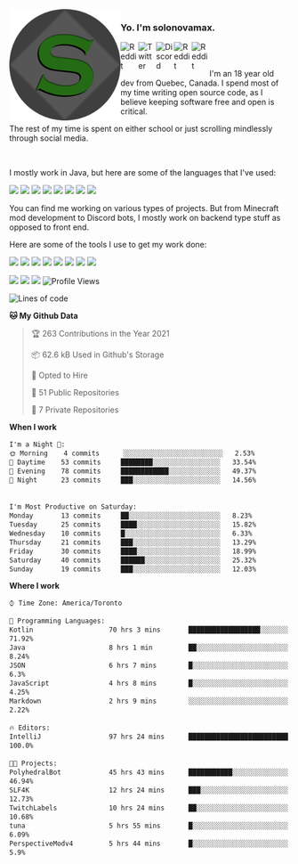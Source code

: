 <!-- dummy -->

<img align="left" alt="Avatar" width="200px" src="https://raw.githubusercontent.com/solonovamax/solonovamax/main/solonovamax-circle.png" />

### Yo. I'm solonovamax.

<a href="https://gitlab.com/solonovamax">
    <img align="left" alt="Reddit" width="32px" src="https://img.icons8.com/color/2x/gitlab.png">
</a>

<a href="https://twitter.com/solonovamax">
    <img align="left" alt="Twitter" width="32px" src="https://img.icons8.com/color/2x/twitter.png">
</a>

<a href="https://discord.gg/YFSQ4cF">
    <img align="left" alt="Discord" width="32px" src="https://img.icons8.com/color/2x/discord-logo.png">
</a>

<!-- <a href="https://twitch.tv/solonovamax">
    <img align="left" alt="Twitch" width="32px" src="https://img.icons8.com/color/2x/twitch.png">
</a> -->

<a href="https://reddit.com/u/solonovamax">
    <img align="left" alt="Reddit" width="32px" src="https://img.icons8.com/color/2x/reddit.png">
</a>

<a href="https://www.youtube.com/channel/UCTxCeyGu41WfEBT8mXpjHMA">
    <img align="left" alt="Reddit" width="32px" src="https://img.icons8.com/color/2x/youtube.png">
</a>

<!-- <a href="https://open.spotify.com/user/solonovamax">
    <img align="left" alt="Spotify" width="32px" src="https://img.icons8.com/color/2x/spotify.png">
</a> -->

<br />
<br />

I'm an 18 year old dev from Quebec, Canada.
I spend most of my time writing open source code, as I believe keeping software free and open is critical.

The rest of my time is spent on either school or just scrolling mindlessly through social media.

<br/>

I mostly work in Java, but here are some of the languages that I've used:

<code><img height="20" src="https://img.icons8.com/color/1x/java-coffee-cup-logo.png"></code>
<code><img height="20" src="https://img.icons8.com/color/1x/kotlin.png"></code>
<code><img height="20" src="https://img.icons8.com/color/1x/javascript.png"></code>
<code><img height="20" src="https://img.icons8.com/color/1x/nodejs.png"></code>
<code><img height="20" src="https://img.icons8.com/color/1x/python.png"></code>
<code><img height="20" src="https://img.icons8.com/color/1x/html-5.png"></code>
<code><img height="20" src="https://img.icons8.com/color/1x/css3.png"></code>
<code><img height="20" src="https://img.icons8.com/color/1x/graphql.png"></code>

You can find me working on various types of projects.
But from Minecraft mod development to Discord bots, I mostly work on backend type stuff as opposed to front end.

Here are some of the tools I use to get my work done:

<code><img height="20" src="https://img.icons8.com/material/1x/intellij-idea.png"></code>
<code><img height="20" src="https://img.icons8.com/color/1x/git.png"></code>
<code><img height="20" src="https://img.icons8.com/color/1x/docker.png"></code>
<code><img height="20" src="https://img.icons8.com/color/1x/linux.png"></code>
<code><img height="20" src="https://img.icons8.com/color/1x/mongodb.png"></code>
<code><img height="20" src="https://img.icons8.com/metro/1x/mysql.png"></code>
<code><img height="20" src="https://img.icons8.com/fluent/1x/console.png"></code>
<code><img height="20" src="https://img.icons8.com/color/1x/open-source.png"></code>

![](https://img.shields.io/badge/OS-Linux-informational?style=flat&logo=Arch%20Linux&logoColor=white&color=007ec6)
![](https://img.shields.io/badge/Editor-IntelliJ%20Idea-informational?style=flat&logo=IntelliJ%20Idea&logoColor=white&color=007ec6)
![](https://img.shields.io/badge/Main%20Languages-Java%20%26%20Kotlin-informational?style=flat&logo=Java&logoColor=white&color=007ec6)
![Profile Views](https://komarev.com/ghpvc/?username=solonovamax&color=blue&style=flat)








<!--START_SECTION:waka-->
![Lines of code](https://img.shields.io/badge/From%20Hello%20World%20I%27ve%20Written-30475%20lines%20of%20code-blue)

**🐱 My Github Data** 

> 🏆 263 Contributions in the Year 2021
 > 
> 📦 62.6 kB Used in Github's Storage 
 > 
> 💼 Opted to Hire
 > 
> 📜 51 Public Repositories 
 > 
> 🔑 7 Private Repositories  
 > 
**When I work** 

```text
I'm a Night 🦉: 
🌞 Morning    4 commits      ░░░░░░░░░░░░░░░░░░░░░░░░░   2.53% 
🌆 Daytime    53 commits     ████████░░░░░░░░░░░░░░░░░   33.54% 
🌃 Evening    78 commits     ████████████░░░░░░░░░░░░░   49.37% 
🌙 Night      23 commits     ███░░░░░░░░░░░░░░░░░░░░░░   14.56%


I'm Most Productive on Saturday: 
Monday       13 commits     ██░░░░░░░░░░░░░░░░░░░░░░░   8.23% 
Tuesday      25 commits     ████░░░░░░░░░░░░░░░░░░░░░   15.82% 
Wednesday    10 commits     █░░░░░░░░░░░░░░░░░░░░░░░░   6.33% 
Thursday     21 commits     ███░░░░░░░░░░░░░░░░░░░░░░   13.29% 
Friday       30 commits     ████░░░░░░░░░░░░░░░░░░░░░   18.99% 
Saturday     40 commits     ██████░░░░░░░░░░░░░░░░░░░   25.32% 
Sunday       19 commits     ███░░░░░░░░░░░░░░░░░░░░░░   12.03%

```


**Where I work** 

```text
⌚︎ Time Zone: America/Toronto

💬 Programming Languages: 
Kotlin                   70 hrs 3 mins       ██████████████████░░░░░░░   71.92% 
Java                     8 hrs 1 min         ██░░░░░░░░░░░░░░░░░░░░░░░   8.24% 
JSON                     6 hrs 7 mins        █░░░░░░░░░░░░░░░░░░░░░░░░   6.3% 
JavaScript               4 hrs 8 mins        █░░░░░░░░░░░░░░░░░░░░░░░░   4.25% 
Markdown                 2 hrs 9 mins        ░░░░░░░░░░░░░░░░░░░░░░░░░   2.22%

🔥 Editors: 
IntelliJ                 97 hrs 24 mins      █████████████████████████   100.0%

🐱‍💻 Projects: 
PolyhedralBot            45 hrs 43 mins      ███████████░░░░░░░░░░░░░░   46.94% 
SLF4K                    12 hrs 24 mins      ███░░░░░░░░░░░░░░░░░░░░░░   12.73% 
TwitchLabels             10 hrs 24 mins      ██░░░░░░░░░░░░░░░░░░░░░░░   10.68% 
tuna                     5 hrs 55 mins       █░░░░░░░░░░░░░░░░░░░░░░░░   6.09% 
PerspectiveModv4         5 hrs 44 mins       █░░░░░░░░░░░░░░░░░░░░░░░░   5.9%

```


<!--END_SECTION:waka-->

<!--
**solonovamax/solonovamax** is a ✨ _special_ ✨ repository because its `README.md` (this file) appears on your GitHub profile.

Here are some ideas to get you started:

- 🔭 I’m currently working on ...
- 🌱 I’m currently learning ...
- 👯 I’m looking to collaborate on ...
- 🤔 I’m looking for help with ...
- 💬 Ask me about ...
- 📫 How to reach me: ...
- 😄 Pronouns: ...
- ⚡ Fun fact: ...
-->
